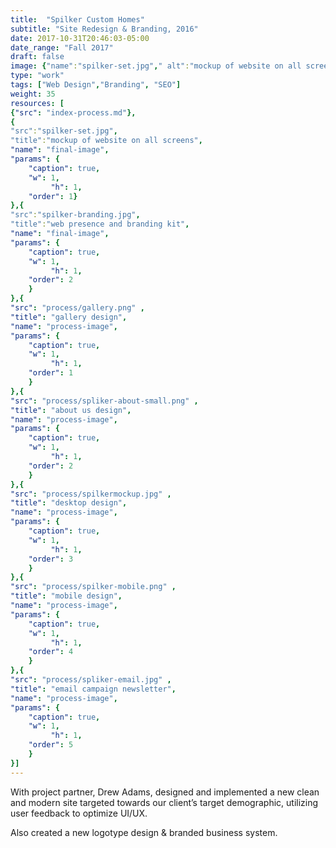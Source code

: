 ```yaml
---
title:  "Spilker Custom Homes"
subtitle: "Site Redesign & Branding, 2016"
date: 2017-10-31T20:46:03-05:00
date_range: "Fall 2017"
draft: false
image: {"name":"spilker-set.jpg"," alt":"mockup of website on all screens"}
type: "work"
tags: ["Web Design","Branding", "SEO"]
weight: 35
resources: [
{"src": "index-process.md"},
{
"src":"spilker-set.jpg",
"title":"mockup of website on all screens",
"name": "final-image",
"params": {
    "caption": true,
    "w": 1,
         "h": 1,
    "order": 1}
},{
"src":"spilker-branding.jpg",
"title":"web presence and branding kit",
"name": "final-image",
"params": {
    "caption": true,
    "w": 1,
         "h": 1,
    "order": 2
    }
},{
"src": "process/gallery.png" ,
"title": "gallery design",
"name": "process-image",
"params": {
    "caption": true,
    "w": 1,
         "h": 1,
    "order": 1
    }
},{
"src": "process/spliker-about-small.png" ,
"title": "about us design",
"name": "process-image",
"params": {
    "caption": true,
    "w": 1,
         "h": 1,
    "order": 2
    }
},{
"src": "process/spilkermockup.jpg" ,
"title": "desktop design",
"name": "process-image",
"params": {
    "caption": true,
    "w": 1,
         "h": 1,
    "order": 3
    }
},{
"src": "process/spilker-mobile.png" ,
"title": "mobile design",
"name": "process-image",
"params": {
    "caption": true,
    "w": 1,
         "h": 1,
    "order": 4
    }
},{
"src": "process/spliker-email.jpg" ,
"title": "email campaign newsletter",
"name": "process-image",
"params": {
    "caption": true,
    "w": 1,
         "h": 1,
    "order": 5
    }
}]
---
```

With project partner, Drew Adams, designed and implemented a new clean and modern site targeted towards our client’s target demographic, utilizing user feedback to optimize UI/UX. 

Also created a new logotype design & branded business system.